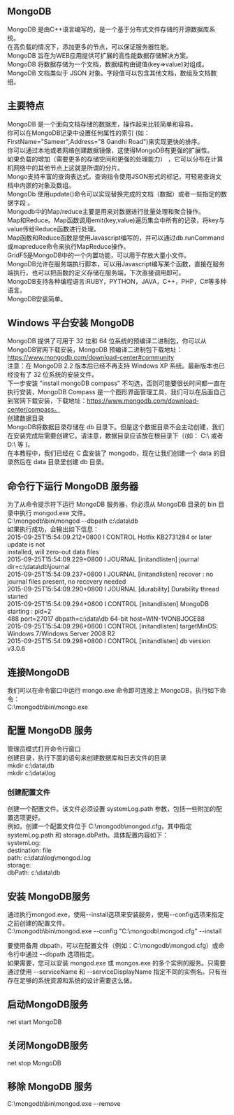 ## MongoDB  

MongoDB 是由C++语言编写的，是一个基于分布式文件存储的开源数据库系统。  
在高负载的情况下，添加更多的节点，可以保证服务器性能。  
MongoDB 旨在为WEB应用提供可扩展的高性能数据存储解决方案。  
MongoDB 将数据存储为一个文档，数据结构由键值(key=>value)对组成。MongoDB 文档类似于 JSON 对象。字段值可以包含其他文档，数组及文档数组。  

## 主要特点  

MongoDB 是一个面向文档存储的数据库，操作起来比较简单和容易。  
你可以在MongoDB记录中设置任何属性的索引 (如：FirstName="Sameer",Address="8 Gandhi Road")来实现更快的排序。  
你可以通过本地或者网络创建数据镜像，这使得MongoDB有更强的扩展性。  
如果负载的增加（需要更多的存储空间和更强的处理能力） ，它可以分布在计算机网络中的其他节点上这就是所谓的分片。  
Mongo支持丰富的查询表达式。查询指令使用JSON形式的标记，可轻易查询文档中内嵌的对象及数组。  
MongoDb 使用update()命令可以实现替换完成的文档（数据）或者一些指定的数据字段 。  
Mongodb中的Map/reduce主要是用来对数据进行批量处理和聚合操作。  
Map和Reduce。Map函数调用emit(key,value)遍历集合中所有的记录，将key与value传给Reduce函数进行处理。  
Map函数和Reduce函数是使用Javascript编写的，并可以通过db.runCommand或mapreduce命令来执行MapReduce操作。  
GridFS是MongoDB中的一个内置功能，可以用于存放大量小文件。  
MongoDB允许在服务端执行脚本，可以用Javascript编写某个函数，直接在服务端执行，也可以把函数的定义存储在服务端，下次直接调用即可。  
MongoDB支持各种编程语言:RUBY，PYTHON，JAVA，C++，PHP，C#等多种语言。  
MongoDB安装简单。  

## Windows 平台安装 MongoDB  
MongoDB 提供了可用于 32 位和 64 位系统的预编译二进制包，你可以从MongoDB官网下载安装，MongoDB 预编译二进制包下载地址：https://www.mongodb.com/download-center#community  
注意：在 MongoDB 2.2 版本后已经不再支持 Windows XP 系统。最新版本也已经没有了 32 位系统的安装文件。  
下一步安装 "install mongoDB compass" 不勾选，否则可能要很长时间都一直在执行安装，MongoDB Compass 是一个图形界面管理工具，我们可以在后面自己到官网下载安装，下载地址：https://www.mongodb.com/download-center/compass。  
创建数据目录  
MongoDB将数据目录存储在 db 目录下。但是这个数据目录不会主动创建，我们在安装完成后需要创建它。请注意，数据目录应该放在根目录下（(如： C:\ 或者 D:\ 等 )。  
在本教程中，我们已经在 C 盘安装了 mongodb，现在让我们创建一个 data 的目录然后在 data 目录里创建 db 目录。  

## 命令行下运行 MongoDB 服务器  
为了从命令提示符下运行 MongoDB 服务器，你必须从 MongoDB 目录的 bin 目录中执行 mongod.exe 文件。  
C:\mongodb\bin\mongod --dbpath c:\data\db  
如果执行成功，会输出如下信息：  
2015-09-25T15:54:09.212+0800 I CONTROL  Hotfix KB2731284 or later update is not  
installed, will zero-out data files  
2015-09-25T15:54:09.229+0800 I JOURNAL  [initandlisten] journal dir=c:\data\db\journal  
2015-09-25T15:54:09.237+0800 I JOURNAL  [initandlisten] recover : no journal files present, no recovery needed  
2015-09-25T15:54:09.290+0800 I JOURNAL  [durability] Durability thread started  
2015-09-25T15:54:09.294+0800 I CONTROL  [initandlisten] MongoDB starting : pid=2  
488 port=27017 dbpath=c:\data\db 64-bit host=WIN-1VONBJOCE88  
2015-09-25T15:54:09.296+0800 I CONTROL  [initandlisten] targetMinOS: Windows 7/Windows Server 2008 R2  
2015-09-25T15:54:09.298+0800 I CONTROL  [initandlisten] db version v3.0.6  

## 连接MongoDB
我们可以在命令窗口中运行 mongo.exe 命令即可连接上 MongoDB，执行如下命令：  
C:\mongodb\bin\mongo.exe  

## 配置 MongoDB 服务  
管理员模式打开命令行窗口  
创建目录，执行下面的语句来创建数据库和日志文件的目录  
mkdir c:\data\db  
mkdir c:\data\log  
### 创建配置文件  
创建一个配置文件。该文件必须设置 systemLog.path 参数，包括一些附加的配置选项更好。  
例如，创建一个配置文件位于 C:\mongodb\mongod.cfg，其中指定 systemLog.path 和 storage.dbPath。具体配置内容如下：  
systemLog:  
    destination: file  
    path: c:\data\log\mongod.log  
storage:  
    dbPath: c:\data\db  

## 安装 MongoDB服务
通过执行mongod.exe，使用--install选项来安装服务，使用--config选项来指定之前创建的配置文件。  
C:\mongodb\bin\mongod.exe --config "C:\mongodb\mongod.cfg" --install  

要使用备用 dbpath，可以在配置文件（例如：C:\mongodb\mongod.cfg）或命令行中通过 --dbpath 选项指定。  
如果需要，您可以安装 mongod.exe 或 mongos.exe 的多个实例的服务。只需要通过使用 --serviceName 和 --serviceDisplayName 指定不同的实例名。只有当存在足够的系统资源和系统的设计需要这么做。  

## 启动MongoDB服务  
net start MongoDB  

## 关闭MongoDB服务  
net stop MongoDB  

## 移除 MongoDB 服务  
C:\mongodb\bin\mongod.exe --remove  